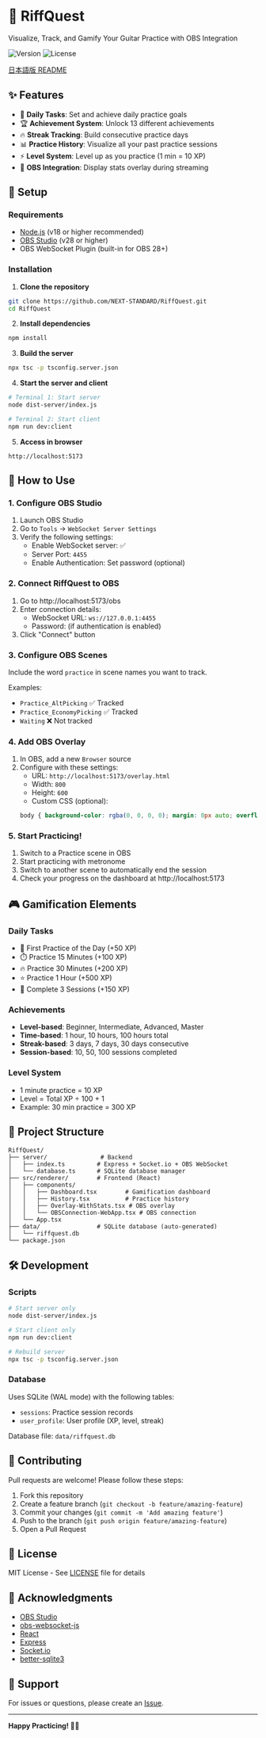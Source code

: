 # 🎸 RiffQuest

Visualize, Track, and Gamify Your Guitar Practice with OBS Integration

![Version](https://img.shields.io/badge/version-0.1.0-blue)
![License](https://img.shields.io/badge/license-MIT-green)

[日本語版 README](README.md)

## ✨ Features

- 🎯 **Daily Tasks**: Set and achieve daily practice goals
- 🏆 **Achievement System**: Unlock 13 different achievements
- 🔥 **Streak Tracking**: Build consecutive practice days
- 📊 **Practice History**: Visualize all your past practice sessions
- ⚡ **Level System**: Level up as you practice (1 min = 10 XP)
- 🎥 **OBS Integration**: Display stats overlay during streaming

## 🚀 Setup

### Requirements

- [Node.js](https://nodejs.org/) (v18 or higher recommended)
- [OBS Studio](https://obsproject.com/) (v28 or higher)
- OBS WebSocket Plugin (built-in for OBS 28+)

### Installation

1. **Clone the repository**
```bash
git clone https://github.com/NEXT-STANDARD/RiffQuest.git
cd RiffQuest
```

2. **Install dependencies**
```bash
npm install
```

3. **Build the server**
```bash
npx tsc -p tsconfig.server.json
```

4. **Start the server and client**
```bash
# Terminal 1: Start server
node dist-server/index.js

# Terminal 2: Start client
npm run dev:client
```

5. **Access in browser**
```
http://localhost:5173
```

## 📖 How to Use

### 1. Configure OBS Studio

1. Launch OBS Studio
2. Go to `Tools` → `WebSocket Server Settings`
3. Verify the following settings:
   - Enable WebSocket server: ✅
   - Server Port: `4455`
   - Enable Authentication: Set password (optional)

### 2. Connect RiffQuest to OBS

1. Go to http://localhost:5173/obs
2. Enter connection details:
   - WebSocket URL: `ws://127.0.0.1:4455`
   - Password: (if authentication is enabled)
3. Click "Connect" button

### 3. Configure OBS Scenes

Include the word `practice` in scene names you want to track.

Examples:
- `Practice_AltPicking` ✅ Tracked
- `Practice_EconomyPicking` ✅ Tracked
- `Waiting` ❌ Not tracked

### 4. Add OBS Overlay

1. In OBS, add a new `Browser` source
2. Configure with these settings:
   - URL: `http://localhost:5173/overlay.html`
   - Width: `800`
   - Height: `600`
   - Custom CSS (optional):
   ```css
   body { background-color: rgba(0, 0, 0, 0); margin: 0px auto; overflow: hidden; }
   ```

### 5. Start Practicing!

1. Switch to a Practice scene in OBS
2. Start practicing with metronome
3. Switch to another scene to automatically end the session
4. Check your progress on the dashboard at http://localhost:5173

## 🎮 Gamification Elements

### Daily Tasks
- 🎯 First Practice of the Day (+50 XP)
- ⏱️ Practice 15 Minutes (+100 XP)
- 🔥 Practice 30 Minutes (+200 XP)
- ⭐ Practice 1 Hour (+500 XP)
- 🎸 Complete 3 Sessions (+150 XP)

### Achievements
- **Level-based**: Beginner, Intermediate, Advanced, Master
- **Time-based**: 1 hour, 10 hours, 100 hours total
- **Streak-based**: 3 days, 7 days, 30 days consecutive
- **Session-based**: 10, 50, 100 sessions completed

### Level System
- 1 minute practice = 10 XP
- Level = Total XP ÷ 100 + 1
- Example: 30 min practice = 300 XP

## 📁 Project Structure

```
RiffQuest/
├── server/               # Backend
│   ├── index.ts         # Express + Socket.io + OBS WebSocket
│   └── database.ts      # SQLite database manager
├── src/renderer/        # Frontend (React)
│   ├── components/
│   │   ├── Dashboard.tsx        # Gamification dashboard
│   │   ├── History.tsx          # Practice history
│   │   ├── Overlay-WithStats.tsx # OBS overlay
│   │   └── OBSConnection-WebApp.tsx # OBS connection
│   └── App.tsx
├── data/                # SQLite database (auto-generated)
│   └── riffquest.db
└── package.json
```

## 🛠️ Development

### Scripts

```bash
# Start server only
node dist-server/index.js

# Start client only
npm run dev:client

# Rebuild server
npx tsc -p tsconfig.server.json
```

### Database

Uses SQLite (WAL mode) with the following tables:
- `sessions`: Practice session records
- `user_profile`: User profile (XP, level, streak)

Database file: `data/riffquest.db`

## 🤝 Contributing

Pull requests are welcome! Please follow these steps:

1. Fork this repository
2. Create a feature branch (`git checkout -b feature/amazing-feature`)
3. Commit your changes (`git commit -m 'Add amazing feature'`)
4. Push to the branch (`git push origin feature/amazing-feature`)
5. Open a Pull Request

## 📝 License

MIT License - See [LICENSE](LICENSE) file for details

## 🙏 Acknowledgments

- [OBS Studio](https://obsproject.com/)
- [obs-websocket-js](https://github.com/obs-websocket-community-projects/obs-websocket-js)
- [React](https://react.dev/)
- [Express](https://expressjs.com/)
- [Socket.io](https://socket.io/)
- [better-sqlite3](https://github.com/WiseLibs/better-sqlite3)

## 📧 Support

For issues or questions, please create an [Issue](https://github.com/NEXT-STANDARD/RiffQuest/issues).

---

**Happy Practicing! 🎸🔥**
